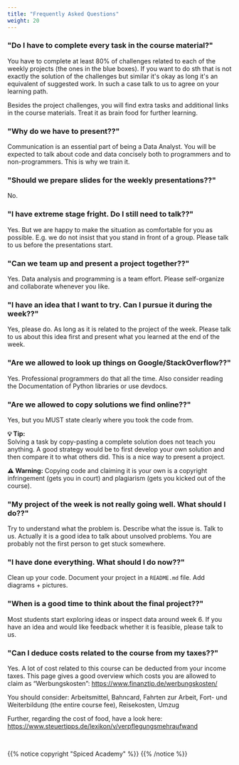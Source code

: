 ```yaml
---
title: "Frequently Asked Questions"
weight: 20
---
```



### "Do I have to complete every task in the course material?"

You have to complete at least 80% of challenges related to each of the weekly projects (the ones in the blue boxes). If you want to do sth that is not exactly the solution of the challenges but similar it's okay as long it's an equivalent of suggested work. In such a case talk to us to agree on your learning path.

Besides the project challenges, you will find extra tasks and additional links in the course materials. Treat it as brain food for further learning. 


### "Why do we have to present??"

Communication is an essential part of being a Data Analyst. You will be expected to talk about code and data concisely both to programmers and to non-programmers. This is why we train it.



### "Should we prepare slides for the weekly presentations??"

No.

### "I have extreme stage fright. Do I still need to talk??"

Yes. But we are happy to make the situation as comfortable for you as possible. E.g. we do not insist that you stand in front of a group. Please talk to us before the presentations start.

### "Can we team up and present a project together??"

Yes. Data analysis and programming is a team effort. Please self-organize and collaborate whenever you like.


### "I have an idea that I want to try. Can I pursue it during the week??"

Yes, please do. As long as it is related to the project of the week. Please talk to us about this idea first and present what you learned at the end of the week.

### "Are we allowed to look up things on Google/StackOverflow??" 

Yes. Professional programmers do that all the time. Also consider reading the Documentation of Python libraries or use devdocs.

### "Are we allowed to copy solutions we find online??" 

Yes, but you MUST state clearly where you took the code from.


 **💡 Tip:**  
Solving a task by copy-pasting a complete solution does not teach you anything. A good strategy would be to first develop your own solution and then compare it to what others did. This is a nice way to present a project.

**⚠️ Warning:** 
Copying code and claiming it is your own is a copyright infringement (gets you in court) and plagiarism (gets you kicked out of the course).

### "My project of the week is not really going well. What should I do??"
Try to understand what the problem is. Describe what the issue is. Talk to us. Actually it is a good idea to talk about unsolved problems. You are probably not the first person to get stuck somewhere.

### "I have done everything. What should I do now??" 
Clean up your code. Document your project in a `README.md` file. Add diagrams + pictures.


### "When is a good time to think about the final project??"
Most students start exploring ideas or inspect data around week 6. If you have an idea and would like feedback whether it is feasible, please talk to us.


### "Can I deduce costs related to the course from my taxes??" 
Yes. A lot of cost related to this course can be deducted from your income taxes. This page gives a good overview which costs you are allowed to claim as “Werbungskosten”: https://www.finanztip.de/werbungskosten/

You should consider: Arbeitsmittel, Bahncard, Fahrten zur Arbeit, Fort- und Weiterbildung (the entire course fee), Reisekosten, Umzug

Further, regarding the cost of food, have a look here: https://www.steuertipps.de/lexikon/v/verpflegungsmehraufwand


<br>

{{% notice copyright "Spiced Academy" %}}
{{% /notice %}}

